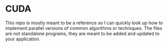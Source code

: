 CUDA
===
This repo is mostly meant to be a reference so I can quickly look up how to
implement parallel versions of common algorithms or techniques.
The files are not standalone programs, they are meant to be added
and updated to your application.
